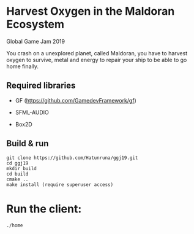 # Harvest Oxygen in the Maldoran Ecosystem
Global Game Jam 2019

You crash on a unexplored planet, called Maldoran, you have to harvest oxygen to survive, metal and energy to repair your ship to be able to go home finally.

## Required libraries

- GF (https://github.com/GamedevFramework/gf)

- SFML-AUDIO

- Box2D

## Build & run
```
git clone https://github.com/Hatunruna/ggj19.git
cd ggj19
mkdir build
cd build
cmake ..
make install (require superuser access)
```

# Run the client:
```
./home
```
